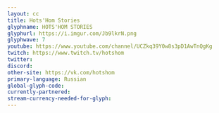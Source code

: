 ```yaml
---
layout: cc
title: Hots'Hom Stories
glyphname: HOTS'HOM STORIES
glyphurl: https://i.imgur.com/Jb9lkrN.png
glyphwave: 7
youtube: https://www.youtube.com/channel/UCZkq39Y0w8s3pD1AwTnQgKg
twitch: https://www.twitch.tv/hotshom
twitter: 
discord: 
other-site: https://vk.com/hotshom
primary-language: Russian
global-glyph-code: 
currently-partnered: 
stream-currency-needed-for-glyph: 
---
```


